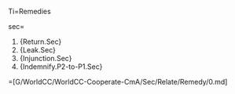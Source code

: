 Ti=Remedies

sec=<ol><li>{Return.Sec}<li>{Leak.Sec}<li>{Injunction.Sec}<li>{Indemnify.P2-to-P1.Sec}</ol>

=[G/WorldCC/WorldCC-Cooperate-CmA/Sec/Relate/Remedy/0.md]
